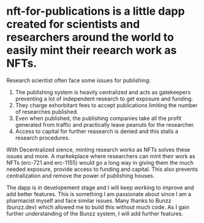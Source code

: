 # nft-for-publications is a little dapp created for scientists and researchers around the world to easily mint their reearch work as NFTs.

Research scientist often face some issues for publishing:
1. The publishing system is heavily centralized and acts as gatekeepers preventing a lot of independent research to get exposure and funding.
2. They charge exhorbitant fees to accept publications limiting the number of researches published.
3. Even when published, the publishing companies take all the profit generated from traffic and practically leave peanuts for the researcher. 
4. Access to capital for further reasearch is denied and this stalls a research procedures. 

 With Decentralized sience, minting research works as NFTs solves these issues and more.
 A markekplace where researchers can mint their work as NFTs (erc-721 and erc-1155) would go a long way in giving them the much needed exposure, provide access to funding and capital.
 This also prevents centralization and remove the power of publishing houses. 
 
 The dapp is in developement stage and I will keep working to improve and add better features.
 This is something I am passionate about since I am a pharmacist myself and face similar issues. 
 Many thanks to Bunzz (bunzz.dev) which allowed me to build this without much code. As I gain further understanding of the Bunzz system, I will add further features. 
